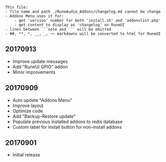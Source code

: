 ```note  
This file: 
- file name and path ./RuneAudio_Addons/changelog.md cannot be change
- Addons Menu uses it for:
    - get 'version' number for both 'install.sh' and 'addonslist.php'
    - get content to display as 'changelog' on RuneUI
- lines between ```note and ``` will be omitted
- ##, **, *, __, _, ~~ markdowns will be converted to html for RuneUI
```

## 20170913
- Improve update messages
- Add "RuneUI GPIO" addon
- Minor improvements

## 20170909
- Auto update "Addons Menu"
- Improve layout
- Optimize code
- Add "Backup-Restore update"
- Populate previous installed addons to redis database
- Custom label for install button for non-install addons

## 20170901
- Initial release

